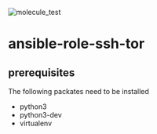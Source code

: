 ![molecule_test](https://github.com/github/docs/actions/workflows/blank.yml/badge.svg)
# ansible-role-ssh-tor


## prerequisites
The following packates need to be installed
- python3
- python3-dev
- virtualenv
